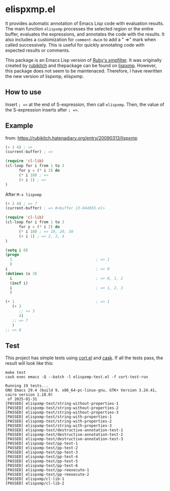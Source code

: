 # elispxmp.el

It provides automatic annotation of Emacs Lisp code with evaluation
results.  The main function `elispxmp` processes the selected
region or the entire buffer, evaluates the expressions, and
annotates the code with the results.  It also includes a
customization for `comment-dwim` to add a " =>" mark when called
successively.  This is useful for quickly annotating code with
expected results or comments.

This package is an Emacs Lisp version of [Ruby's xmpfilter](https://github.com/rcodetools/rcodetools).
It was originally created by [rubikitch](https://github.com/rubikitch/)
and thepackage can be found on [lispxmp](https://github.com/rubikitch/lispxmp).
However, this package does not seem to be maintenaced.
Therefore, I have rewritten the new version of lispxmp, elispxmp.

## How to use

Insert `; =>` at the end of S-expression, then call `elispxmp`.
Then, the value of the S-expression inserts after `; =>`.

## Example

from: https://rubikitch.hatenadiary.org/entry/20090313/lispxmp

``` sample-before.el
(+ 3 4) ; =>
(current-buffer) ; =>

(require 'cl-lib)
(cl-loop for i from 1 to 3
      for y = (* i 2) do
      (* i 10) ; =>
      (+ i 1) ; =>
)
```

After `M-x lispxmp`
``` sample-after.el
(+ 3 4) ; => 7
(current-buffer) ; => #<buffer 13-044055.el>

(require 'cl-lib)
(cl-loop for i from 1 to 3
      for y = (* i 2) do
      (* i 10) ; => 10, 20, 30
      (+ i 1) ; => 2, 3, 4
)
```

``` more-example.el
(setq i 0)
(progn
  1                                     ; => 1
  )
i                                       ; => 0
(dotimes (x 3)
  i                                     ; => 0, 1, 2
  (incf i)
  i                                     ; => 1, 2, 3
  )

(+ 1                                    ; => 1
   (+ 3
      ;; => 3
      4)
   ;; => 7
   )
;; => 8
```

## Test

This project has simple tests using [cort.el](https://github.com/conao3/cort.el)
and [cask](https://github.com/cask/caske).
If all the tests pass, the result will look like this:

```
make test
cask exec emacs -Q --batch -l elispxmp-test.el -f cort-test-run

Running 19 tests...
GNU Emacs 29.4 (build 9, x86_64-pc-linux-gnu, GTK+ Version 3.24.41, cairo version 1.18.0)
 of 2025-01-31
[PASSED] elispxmp-test/string-without-properties-1
[PASSED] elispxmp-test/string-without-properties-2
[PASSED] elispxmp-test/string-without-properties-3
[PASSED] elispxmp-test/string-with-properties-1
[PASSED] elispxmp-test/string-with-properties-2
[PASSED] elispxmp-test/string-with-properties-3
[PASSED] elispxmp-test/destructive-annotation-test-1
[PASSED] elispxmp-test/destructive-annotation-test-2
[PASSED] elispxmp-test/destructive-annotation-test-3
[PASSED] elispxmp-test/pp-test-1
[PASSED] elispxmp-test/pp-test-2
[PASSED] elispxmp-test/pp-test-3
[PASSED] elispxmp-test/pp-test-4
[PASSED] elispxmp-test/pp-test-5
[PASSED] elispxmp-test/pp-test-6
[PASSED] elispxmp-test/pp-reexecute-1
[PASSED] elispxmp-test/pp-reexecute-2
[PASSED] elispxmp/cl-lib-1
[PASSED] elispxmp/cl-lib-2
```
